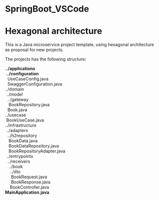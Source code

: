 # SpringBoot_VSCode 
# Hexagonal architecture

This is a Java microservice project template, using hexagonal architecture as proposal for new projects. 


The projects has the following structure:


**../applications** <br />
**&nbsp;../configuration** <br />
&nbsp;&nbsp;UseCaseConfig.java <br />
&nbsp;&nbsp;SwaggerConfiguration.java <br />
../domain <br />
&nbsp;../model <br />
&nbsp;&nbsp;../gateway <br />
&nbsp;&nbsp;&nbsp;BookRepository.java <br />
&nbsp;&nbsp;Book.java <br />
../usecase <br />
&nbsp;BookUseCase.java <br />
../infrastructure <br />
&nbsp;../adapters <br />
&nbsp;&nbsp;../h2repository <br />
&nbsp;&nbsp;&nbsp;BookData.java <br />
&nbsp;&nbsp;&nbsp;BookDataRepository.java <br />
&nbsp;&nbsp;&nbsp;BookRepositoryAdapter.java <br />
&nbsp;../entrypoints <br />
&nbsp;&nbsp;../receivers <br />
&nbsp;&nbsp;&nbsp;../book <br />
&nbsp;&nbsp;&nbsp;&nbsp;../dto <br />
&nbsp;&nbsp;&nbsp;&nbsp;&nbsp;BookRequest.java <br />
&nbsp;&nbsp;&nbsp;&nbsp;&nbsp;BookResponse.java <br />
&nbsp;&nbsp;&nbsp;&nbsp;BookController.java <br />
**MainApplication.java** <br />
